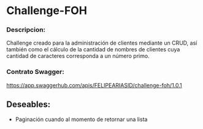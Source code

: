 # Challenge-FOH

### Descripcion:
Challenge creado para la administración de clientes mediante un CRUD, así también
como el cálculo de la cantidad de nombres de clientes cuya cantidad de caracteres
corresponda a un número primo.

### Contrato Swagger:
https://app.swaggerhub.com/apis/FELIPEARIASID/challenge-foh/1.0.1

## Deseables:
 - Paginación cuando al momento de retornar una lista